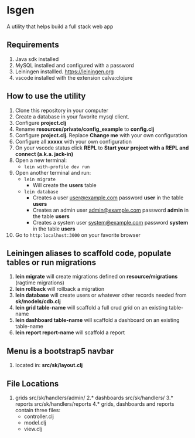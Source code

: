 # lsgen
A utility that helps build a full stack web app

## Requirements
1. Java sdk installed
2. MySQL installed and configured with a password
3. Leiningen installled. https://leiningen.org
4. vscode installed with the extension calva:clojure

## How to use the utility
1. Clone this repository in your computer
2. Create a database in your favorite mysql client.
3. Configure **project.clj**
4. Rename **resources/private/config_example** to **config.clj**
5. Configure **project.clj**. Replace **Change me** with your own configuration
6. Configure all **xxxxx** with your own configuration
7. On your vscode status click **REPL** to  **Start your project with a REPL and connect (a.k.a. jack-in)**
8. Open a new terminal: 
   * `lein with-profile dev run`
9. Open another terminal and run:
   * `lein migrate`
      * Will create the **users** table
   * `lein database`
      * Creates a user user@example.com password **user** in the table **users**
      * Creates an admin user admin@example.com password **admin** in the table **users**
      * Creates a system user system@example.com password **system** in the table **users**
10. Go to `http:localhost:3000` on your favorite browser

## Leiningen aliases to scaffold code, populate tables or run migrations
1. **lein migrate** will create migrations defined on **resource/migrations** (ragtime migrations)
2. **lein rollback** will rollback a migration
3. **lein database** will create users or whatever other records needed from **sk/models/cdb.clj**
4. **lein grid table-name** will scaffold a full crud grid on an existing table-name
5. **lein dashboard table-name** will scaffold a dashboard on an existing table-name
6. **lein report report-name** will scaffold a report

## Menu is a bootstrap5 navbar
1. located in: **src/sk/layout.clj**

## File Locations
1. grids src/sk/handlers/admin/
2.* dashboards src/sk/handlers/
3.* reports src/sk/handlers/reports
4.* grids, dashboards and reports contain three files:
   * controller.clj
   * model.clj
   * view.clj

